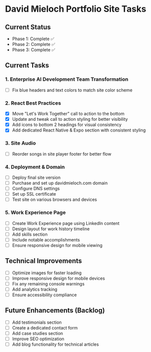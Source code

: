 # David Mieloch Portfolio Site Tasks

## Current Status
- Phase 1: Complete ✅
- Phase 2: Complete ✅
- Phase 3: Complete ✅

## Current Tasks

### 1. Enterprise AI Development Team Transformation
- [ ] Fix blue headers and text colors to match site color scheme

### 2. React Best Practices
- [x] Move "Let's Work Together" call to action to the bottom
- [x] Update and tweak call to action styling for better visibility
- [x] Add icons to bottom 2 headings for visual consistency
- [x] Add dedicated React Native & Expo section with consistent styling

### 3. Site Audio
- [ ] Reorder songs in site player footer for better flow

### 4. Deployment & Domain
- [ ] Deploy final site version
- [ ] Purchase and set up davidmieloch.com domain
- [ ] Configure DNS settings
- [ ] Set up SSL certificate
- [ ] Test site on various browsers and devices

### 5. Work Experience Page
- [ ] Create Work Experience page using LinkedIn content
- [ ] Design layout for work history timeline
- [ ] Add skills section
- [ ] Include notable accomplishments
- [ ] Ensure responsive design for mobile viewing

## Technical Improvements
- [ ] Optimize images for faster loading
- [ ] Improve responsive design for mobile devices
- [ ] Fix any remaining console warnings
- [ ] Add analytics tracking
- [ ] Ensure accessibility compliance

## Future Enhancements (Backlog)
- [ ] Add testimonials section
- [ ] Create a dedicated contact form
- [ ] Add case studies section
- [ ] Improve SEO optimization
- [ ] Add blog functionality for technical articles